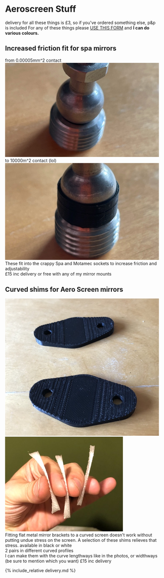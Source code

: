 # Aeroscreen Stuff

delivery for all these things is £3, so if you've ordered something else, p&p is included 
For any of these things please [USE THIS FORM](https://forms.gle/DpTGsNrgPXGaVSZi8) and **I can do various colours.**

## Increased friction fit for spa mirrors
from 0.00005mm^2 contact
![cup](img/no-cup.jpeg)<br/>
to 10000m^2 contact (lol)
![no-cup](img/cup.jpeg)<br/>
These fit into the crappy Spa and Motamec sockets to increase friction and adjustability<br/>
£15 inc delivery or free with any of my mirror mounts

## Curved shims for Aero Screen mirrors
![gaskets](img/gasket.jpeg)<br/>
![gaskets](img/three-gaskets.jpeg)<br/>
Fitting flat metal mirror brackets to a curved screen doesn't work without putting undue stress on the screen. A selection of these shims relieves that stress. available in black or white<br/>
2 pairs in different curved profiles<br/>
I can make them with the curve lengthways like in the photos, or widthways (be sure to mention which you want)
£15 inc delivery

{% include_relative delivery.md %}